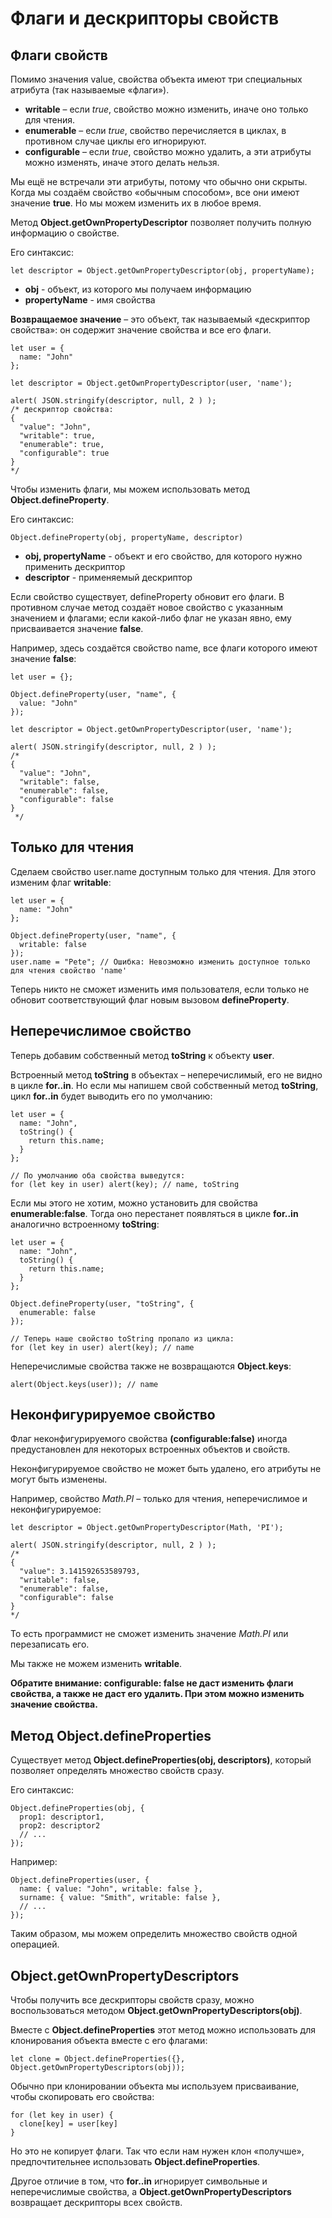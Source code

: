 # Флаги и дескрипторы свойств

## Флаги свойств

Помимо значения value, свойства объекта имеют три специальных атрибута (так называемые «флаги»).

* **writable** – если *true*, свойство можно изменить, иначе оно только для чтения.
* **enumerable** – если *true*, свойство перечисляется в циклах, в противном случае циклы его игнорируют.
* **configurable** – если *true*, свойство можно удалить, а эти атрибуты можно изменять, иначе этого делать нельзя.

Мы ещё не встречали эти атрибуты, потому что обычно они скрыты. Когда мы создаём свойство «обычным способом», все они имеют значение **true**. Но мы можем изменить их в любое время.

Метод **Object.getOwnPropertyDescriptor** позволяет получить полную информацию о свойстве.

Его синтаксис:
```
let descriptor = Object.getOwnPropertyDescriptor(obj, propertyName);
```

* **obj** - объект, из которого мы получаем информацию
* **propertyName** - имя свойства

**Возвращаемое значение** – это объект, так называемый «дескриптор свойства»: он содержит значение свойства и все его флаги.

```
let user = {
  name: "John"
};

let descriptor = Object.getOwnPropertyDescriptor(user, 'name');

alert( JSON.stringify(descriptor, null, 2 ) );
/* дескриптор свойства:
{
  "value": "John",
  "writable": true,
  "enumerable": true,
  "configurable": true
}
*/
```

Чтобы изменить флаги, мы можем использовать метод **Object.defineProperty**.

Его синтаксис:

```
Object.defineProperty(obj, propertyName, descriptor)
```

* **obj, propertyName** - объект и его свойство, для которого нужно применить дескриптор
* **descriptor** - применяемый дескриптор

Если свойство существует, defineProperty обновит его флаги. В противном случае метод создаёт новое свойство с указанным значением и флагами; если какой-либо флаг не указан явно, ему присваивается значение **false**.

Например, здесь создаётся свойство name, все флаги которого имеют значение **false**:

```
let user = {};

Object.defineProperty(user, "name", {
  value: "John"
});

let descriptor = Object.getOwnPropertyDescriptor(user, 'name');

alert( JSON.stringify(descriptor, null, 2 ) );
/*
{
  "value": "John",
  "writable": false,
  "enumerable": false,
  "configurable": false
}
 */
 ```

 ## Только для чтения

 Сделаем свойство user.name доступным только для чтения. Для этого изменим флаг **writable**:

```
let user = {
  name: "John"
};

Object.defineProperty(user, "name", {
  writable: false
});
user.name = "Pete"; // Ошибка: Невозможно изменить доступное только для чтения свойство 'name'
```

Теперь никто не сможет изменить имя пользователя, если только не обновит соответствующий флаг новым вызовом **defineProperty**.

## Неперечислимое свойство

Теперь добавим собственный метод **toString** к объекту **user**.

Встроенный метод **toString** в объектах – неперечислимый, его не видно в цикле **for..in**. Но если мы напишем свой собственный метод **toString**, цикл **for..in** будет выводить его по умолчанию:

```
let user = {
  name: "John",
  toString() {
    return this.name;
  }
};

// По умолчанию оба свойства выведутся:
for (let key in user) alert(key); // name, toString
```

Если мы этого не хотим, можно установить для свойства **enumerable:false**. Тогда оно перестанет появляться в цикле **for..in** аналогично встроенному **toString**:

```
let user = {
  name: "John",
  toString() {
    return this.name;
  }
};

Object.defineProperty(user, "toString", {
  enumerable: false
});

// Теперь наше свойство toString пропало из цикла:
for (let key in user) alert(key); // name
```

Неперечислимые свойства также не возвращаются **Object.keys**:

```
alert(Object.keys(user)); // name
```

## Неконфигурируемое свойство

Флаг неконфигурируемого свойства **(configurable:false)** иногда предустановлен для некоторых встроенных объектов и свойств.

Неконфигурируемое свойство не может быть удалено, его атрибуты не могут быть изменены.

Например, свойство *Math.PI* – только для чтения, неперечислимое и неконфигурируемое:

```
let descriptor = Object.getOwnPropertyDescriptor(Math, 'PI');

alert( JSON.stringify(descriptor, null, 2 ) );
/*
{
  "value": 3.141592653589793,
  "writable": false,
  "enumerable": false,
  "configurable": false
}
*/
```

То есть программист не сможет изменить значение *Math.PI* или перезаписать его.

Мы также не можем изменить **writable**.

**Обратите внимание: configurable: false не даст изменить флаги свойства, а также не даст его удалить. При этом можно изменить значение свойства.**

## Метод Object.defineProperties

Существует метод **Object.defineProperties(obj, descriptors)**, который позволяет определять множество свойств сразу.

Его синтаксис:

```
Object.defineProperties(obj, {
  prop1: descriptor1,
  prop2: descriptor2
  // ...
});
```

Например:

```
Object.defineProperties(user, {
  name: { value: "John", writable: false },
  surname: { value: "Smith", writable: false },
  // ...
});
```

Таким образом, мы можем определить множество свойств одной операцией.

## Object.getOwnPropertyDescriptors

Чтобы получить все дескрипторы свойств сразу, можно воспользоваться методом **Object.getOwnPropertyDescriptors(obj)**.

Вместе с **Object.defineProperties** этот метод можно использовать для клонирования объекта вместе с его флагами:

```
let clone = Object.defineProperties({}, Object.getOwnPropertyDescriptors(obj));
```

Обычно при клонировании объекта мы используем присваивание, чтобы скопировать его свойства:

```
for (let key in user) {
  clone[key] = user[key]
}
```
Но это не копирует флаги. Так что если нам нужен клон «получше», предпочтительнее использовать **Object.defineProperties**.

Другое отличие в том, что **for..in** игнорирует символьные и неперечислимые свойства, а **Object.getOwnPropertyDescriptors** возвращает дескрипторы всех свойств.

